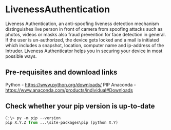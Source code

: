 # LivenessAuthentication
 Liveness Authentication, an anti-spoofing liveness detection mechanism distinguishes live person in front of camera from spoofing attacks such as photos, videos or masks also fraud prevention for face detection in general. If the user is un-authorized, the device gets locked and a mail is initiated which includes a snapshot, location, computer name and ip-address of the Intruder. Liveness Authenticator helps you in securing your device in most possible ways.
 
 ## Pre-requisites and download links
 
 Python - https://www.python.org/downloads/
 PIP
 Anaconda - https://www.anaconda.com/products/individual#Downloads
 
 
 ## Check whether your pip version is up-to-date
```python
C:\> py -m pip --version
pip X.Y.Z from ...\site-packages\pip (python X.Y)
```
